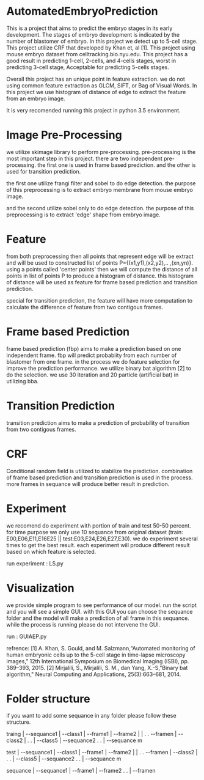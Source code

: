 # AutomatedEmbryoPrediction

This is a project that aims to predict the embryo stages in
its early development. The stages of embryo development is 
indicated by the number of blastomer of embryo. In this project
we detect up to 5-cell stage. This project utilize CRF that 
developed by Khan et, al [1]. This project using mouse embryo 
dataset from celltracking.bio.nyu.edu. This project has a good 
result in predicting 1-cell, 2-cells, and 4-cells stages, worst 
in predicting 3-cell stage, Acceptable for predicting 5-cells 
stages. 

Overall this project has an unique point in feature extraction.
we do not using common feature extraction as GLCM, SIFT, or Bag of 
Visual Words. In this project we use histogram of distance of edge 
to extract the feature from an embryo image.

It is very recomended running this project in python 3.5 environment. 

# Image Pre-Processing
we utilize skimage library to perform pre-processing. pre-processing
is the most important step in this project. there are two independent
pre-processing. the first one is used in frame based prediction.
and the other is used for transition prediction. 

the first one utilize frangi filter and sobel to do edge detection.
the purpose of this preprocessing is to extract embryo membrane from
mouse embryo image.

and the second utilize sobel only to do edge detection. the purpose 
of this preprocessing is to extract 'edge' shape from embryo image.

# Feature
from both preprocessing then all points that represent edge will be
extract and will be used to constructed list of points P={(x1,y1),(x2,y2),..
,(xn,yn)}. using a points called 'center points' then we will compute the distance
of all points in list of points P to produce a histogram of distance. this 
histogram of distance will be used as feature for frame based prediction and
transition prediction.

special for transition prediction, the feature will have more computation
to calculate the difference of feature from two contigous frames.

# Frame based Prediction
frame based prediction (fbp) aims to make a prediction based on one independent frame.
fbp will predict probabiity from each number of blastomer from one frame. in the process
we do feature selection for improve the prediction performance. we utilize binary bat algorithm [2]
to do the selection. we use 30 iteration and 20 particle (artificial bat) in utilizing bba.

# Transition Prediction
transition prediction aims to make a prediction of probability of transition from two 
contigous frames.

# CRF
Conditional random field is utilized to stabilize the prediction. combination of 
frame based prediction and transition prediction is used in the process. more frames
in sequance will produce better result in prediction.

# Experiment
we recomend do experiment with portion of train and test 50-50 percent. for time purpose
we only use 10 sequance from original dataset (train: E00,E06,E11,E16E25 || test:E03,E24,E26,E27,E30). 
we do experiment several times to get the best result. each experiment will produce different 
result based on which feature is selected.

run experiment : LS.py

# Visualization
we provide simple program to see performance of our model. run the script and you will see a simple GUI.
with this GUI you can choose the sequance folder and the model will make a prediction of all frame in 
this sequance. while the process is running please do not intervene the GUI.

run : GUIAEP.py

refrence:
[1] A. Khan, S. Gould, and M. Salzmann,“Automated monitoring of human embryonic cells up to the 5-cell
stage in time-lapse microscopy images,” 12th International Symposium
on Biomedical Imaging (ISBI), pp. 389–393, 2015.
[2] Mirjalili, S., Mirjalili, S. M., dan Yang, X.-S,"Binary bat algorithm," Neural
Computing and Applications, 25(3):663–681, 2014.

# Folder structure
if you want to add some sequance in any folder please follow these structure.

traing
|
--sequance1
  |
  --class1
    |
	--frame1
	|
	--frame2
	|
	|
	.
	.
	--framen
  |
  --class2
  |
  .
  .
  |
  --class5
|
--sequance2
.
.
|
--sequance m

test
|
--sequance1
  |
  --class1
    |
	--frame1
	|
	--frame2
	|
	|
	.
	.
	--framen
  |
  --class2
  |
  .
  .
  |
  --class5
|
--sequance2
.
.
|
--sequance m

sequance
|
--sequance1
  |
  --frame1
  |
  --frame2
  .
  .
  |
  --framen